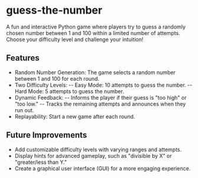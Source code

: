 # guess-the-number
A fun and interactive Python game where players try to guess a randomly chosen number between 1 and 100 within a limited number of attempts. Choose your difficulty level and challenge your intuition!

## Features
- Random Number Generation: The game selects a random number between 1 and 100 for each round.
- Two Difficulty Levels:
-- Easy Mode: 10 attempts to guess the number.
-- Hard Mode: 5 attempts to guess the number.
- Dynamic Feedback:
-- Informs the player if their guess is "too high" or "too low."
-- Tracks the remaining attempts and announces when they run out.
- Replayability: Start a new game after each round.

## Future Improvements
- Add customizable difficulty levels with varying ranges and attempts.
- Display hints for advanced gameplay, such as "divisible by X" or "greater/less than Y."
- Create a graphical user interface (GUI) for a more engaging experience.
